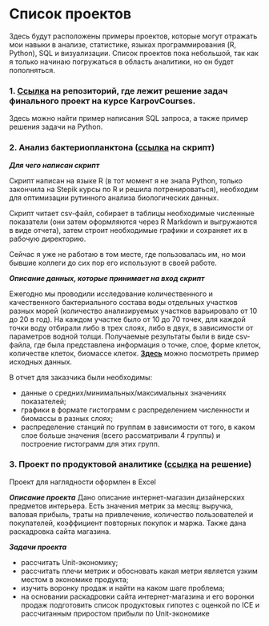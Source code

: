 # Список проектов

Здесь будут расположены примеры проектов, которые могут отражать мои навыки в анализе, статистике, языках программирования (R, Python), SQL и визуализации. Список проектов пока небольшой, так как я только начинаю погружаться в область аналитики, но он будет пополняться.

### 1. <a href="https://github.com/IanaSerezhkina/KarpovCourses" target="_blank"><b>Cсылка</b></a> на репозиторий, где лежит решение задач финального проект на курсе KarpovCourses.

Здесь можно найти пример написания SQL запроса, а также пример решения задачи на Python.

### 2. Анализ бактериопланктона (<a href="https://github.com/IanaSerezhkina/educational_project/blob/master/Bacterioplankton.R" target="_blank"><b>ссылка</b></a> на скрипт)
***Для чего написан скрипт***

Скрипт написан на языке R (в тот момент я не знала Python, только закончила на Stepik курсы по R и решила потренироваться), необходим для оптимизации рутинного анализа биологических данных. 

Скрипт читает csv-файл, собирает в таблицы необходимые численные показатели (они затем оформляются через R Markdown и выгружаются в виде отчета), затем строит необходимые графики и сохраняет их в рабочую директорию. 

Сейчас я уже не работаю в том месте, где пользовалась им, но мои бывшие коллеги до сих пор его используют в своей работе.

***Описание данных, которые принимает на вход скрипт***

Ежегодно мы проводили исследование количественного и качественного бактериального состава воды отдельных участков разных морей (количество анализируемых участков варьировало от 10 до 20 в год). На каждом участке было от 10 до 70 точек, для каждой точки воду отбирали либо в трех слоях, либо в двух, в зависимости от параметров водной толщи. Получаемые результаты были в виде csv-файла, где была представлена информация о точке, слое, форме клеток, количестве клеток, биомассе клеток. 
<a href="https://github.com/IanaSerezhkina/educational_project/blob/master/%D0%9F%D1%80%D0%B8%D0%BC%D0%B5%D1%80.csv" target="_blank"><b>Здесь</b></a> можно посмотреть пример исходных данных.

В отчет для заказчика были необходимы:

- данные о средних/минимальных/максимальных значениях показателей;
- графики в формате гистограмм с распределением численности и биомассы в разных слоях;
- распределение станций по группам в зависимости от того, в каком слое больше значения (всего рассматривали 4 группы) и построение гистограмм для этих групп.

### 3. Проект по продуктовой аналитике (<a href="https://github.com/IanaSerezhkina/educational_project/blob/master/%D0%9F%D1%80%D0%BE%D0%B5%D0%BA%D1%82%20%D0%BF%D1%80%D0%BE%D0%B4%D1%83%D0%BA%D1%82%D0%BE%D0%B2%D0%B0%D1%8F%20%D0%B0%D0%BD%D0%B0%D0%BB%D0%B8%D1%82%D0%B8%D0%BA%D0%B0.xlsx" target="_blank"><b>ссылка</b></a> на решение) 

Проект для наглядности оформлен в Excel

***Описание проекта***
Дано описание интернет-магазин дизайнерских предметов интерьера. Есть значения метрик за месяц: выручка, валовая прибыль, траты на привлечение, количество пользователей и покупателей, коэффициент повторных покупок и маржа. Также дана раскадровка сайта магазина. 

***Задачи проекта***
 - рассчитать Unit-экономику;
 - рассчитать плечи метрик и обосновать какая метри является узким местом в экономике продукта;
 - изучить воронку продаж и найти на каком шаге проблема;
 - на основании раскадровки сайта интернет-магазина и его воронки продаж подготовить список продуктовых гипотез с оценкой по ICE и рассчитанным приростом прибыли по Unit-экономике
 

